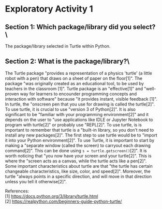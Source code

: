 # Exploratory Activity 1

## Section 1: Which package/library did you select?\
   The package/library selected in Turtle within Python.
## Section 2:  What is the package/library?\
   The Turtle package "provides a representation of a physics 'turtle' (a little robot with a pen) that draws on a sheet of paper on the floor[1]". The package "was originally created as an educational tool, to be used by teachers in the classroom [1]". Turtle package is an "effective[1]" and "well-proven way for learners to encounder programming concepts and interaction with software" because "it provides instant, visible feedback [1]". In turtle, the "onscreen pen that you use for drawing is called the turtle[2]". \
   To use turtle, it is crucial to use "version 3 of Python[2]". It is also significant to be "familiar with your programming environment[2]" and it depends on the user to "use applications like IDLE or Jupyter Notebook to program with turtle[2]" or probably use "REPL[2]". To use turtle, is is important to remember that turtle is a "built-in library, so you don't need to install any new packages[2]". The first step to use turtle would be to "import it into your Python environment[2]". To use Turtle, it is important to start by making a "separate window (called the screen) to carryout each drawing command[2]". This can be done using `s = turtle.getscreen()`[2]". It is worth noticing that "you now have your screen and your turtle[2]". This is where the "screen acts as a canvas, while the turtle acts like a pen[2]". Some important characteristics about turtle are that "the turtle has certain changeable characteristics, like size, color, and speed[2]". Moreover, the turtle "always points in a specific direction, and will move in that direction unless you tell it otherwise[2]".  







References:\
[1] https://docs.python.org/3/library/turtle.html \
[2] https://realpython.com/beginners-guide-python-turtle/ 




















   
